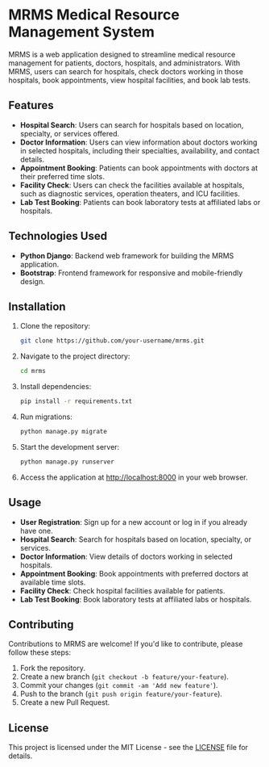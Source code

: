 # MRMS Medical Resource Management System

MRMS is a web application designed to streamline medical resource management for patients, doctors, hospitals, and administrators. With MRMS, users can search for hospitals, check doctors working in those hospitals, book appointments, view hospital facilities, and book lab tests.

## Features

- **Hospital Search**: Users can search for hospitals based on location, specialty, or services offered.
- **Doctor Information**: Users can view information about doctors working in selected hospitals, including their specialties, availability, and contact details.
- **Appointment Booking**: Patients can book appointments with doctors at their preferred time slots.
- **Facility Check**: Users can check the facilities available at hospitals, such as diagnostic services, operation theaters, and ICU facilities.
- **Lab Test Booking**: Patients can book laboratory tests at affiliated labs or hospitals.

## Technologies Used

- **Python Django**: Backend web framework for building the MRMS application.
- **Bootstrap**: Frontend framework for responsive and mobile-friendly design.

## Installation

1. Clone the repository:

   ```bash
   git clone https://github.com/your-username/mrms.git
   ```

2. Navigate to the project directory:

   ```bash
   cd mrms
   ```

3. Install dependencies:

   ```bash
   pip install -r requirements.txt
   ```

4. Run migrations:

   ```bash
   python manage.py migrate
   ```

5. Start the development server:

   ```bash
   python manage.py runserver
   ```

6. Access the application at [http://localhost:8000](http://localhost:8000) in your web browser.

## Usage

- **User Registration**: Sign up for a new account or log in if you already have one.
- **Hospital Search**: Search for hospitals based on location, specialty, or services.
- **Doctor Information**: View details of doctors working in selected hospitals.
- **Appointment Booking**: Book appointments with preferred doctors at available time slots.
- **Facility Check**: Check hospital facilities available for patients.
- **Lab Test Booking**: Book laboratory tests at affiliated labs or hospitals.

## Contributing

Contributions to MRMS are welcome! If you'd like to contribute, please follow these steps:

1. Fork the repository.
2. Create a new branch (`git checkout -b feature/your-feature`).
3. Commit your changes (`git commit -am 'Add new feature'`).
4. Push to the branch (`git push origin feature/your-feature`).
5. Create a new Pull Request.

## License

This project is licensed under the MIT License - see the [LICENSE](LICENSE) file for details.